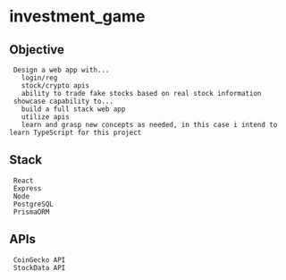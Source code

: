 # investment_game

## Objective
```
 Design a web app with...
   login/reg
   stock/crypto apis
   ability to trade fake stocks based on real stock information
 showcase capability to... 
   build a full stack web app
   utilize apis
   learn and grasp new concepts as needed, in this case i intend to learn TypeScript for this project
```
## Stack
```
 React
 Express
 Node
 PostgreSQL
 PrismaORM
```

## APIs
```
 CoinGecko API
 StockData API
```
